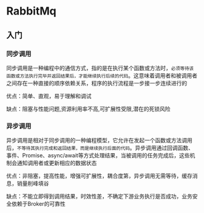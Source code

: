 # RabbitMq

## 入门

### 同步调用

同步调用是一种编程中的通信方式，指的是在执行某个函数或方法时，`必须等待该函数或方法执行完毕并返回结果后，才能继续执行后续的代码`。这意味着调用者和被调用者之间存在一种直接的顺序依赖关系，程序的执行流程是一步接一步连续进行的

优点：简单、直观，易于理解和调试

缺点：阻塞与性能问题,资源利用率不高,可扩展性受限,潜在的死锁风险

### 异步调用

异步调用是相对于同步调用的一种编程模型，它允许在发起一个函数或方法调用后，`不等待其执行完成和返回结果，而是继续执行后面的代码`。异步调用通过回调函数、事件、Promise、async/await等方式处理结果，当被调用的任务完成后，这些机制会通知调用者或更新相应的数据状态

优点：非阻塞，提高性能，增强可扩展性，耦合度第，异步调用无需等待，缓存消息，销量削峰填谷

缺点：不能立即得到调用结果，时效性差，不确定下游业务执行是否成功，业务安全依赖于Broker的可靠性